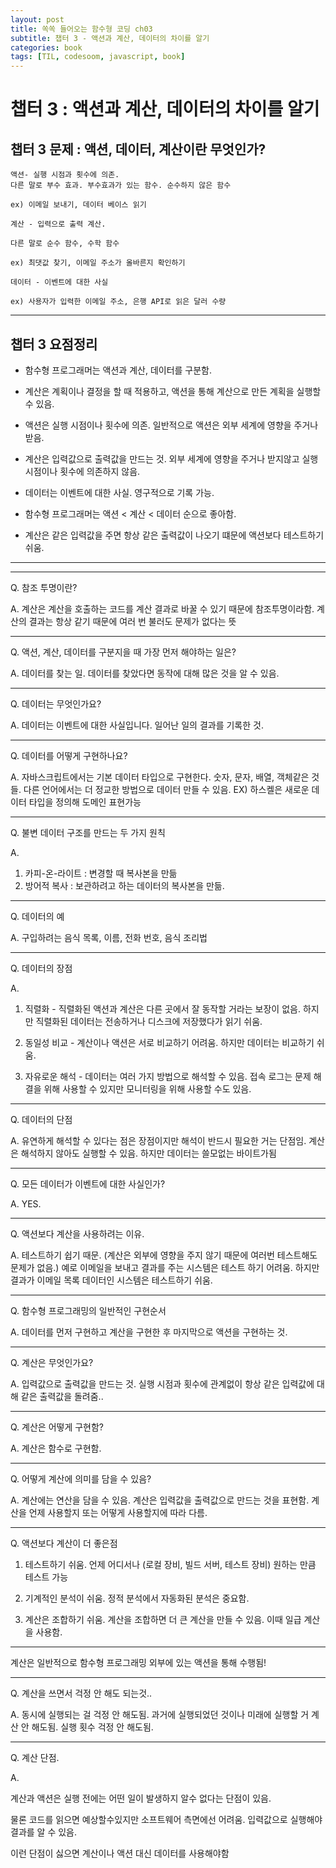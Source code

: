 ```yaml
---
layout: post
title: 쏙쏙 들어오는 함수형 코딩 ch03
subtitle: 챕터 3 - 액션과 계산, 데이터의 차이를 알기
categories: book
tags: [TIL, codesoom, javascript, book]
---
```



# 챕터 3 :  액션과 계산, 데이터의 차이를 알기
## 챕터 3 문제 : 액션, 데이터, 계산이란 무엇인가?


```
액션- 실행 시점과 횟수에 의존. 
다른 말로 부수 효과. 부수효과가 있는 함수. 순수하지 않은 함수

ex) 이메일 보내기, 데이터 베이스 읽기
```

```
계산 - 입력으로 출력 계산.

다른 말로 순수 함수, 수학 함수

ex) 최댓값 찾기, 이메일 주소가 올바른지 확인하기
```

```
데이터 - 이벤트에 대한 사실

ex) 사용자가 입력한 이메일 주소, 은행 API로 읽은 달러 수량
```


---


## 챕터 3 요점정리


- 함수형 프로그래머는 액션과 계산, 데이터를 구분함. 

- 계산은 계획이나 결정을 할 때 적용하고, 액션을 통해 계산으로 만든 계획을 실행할 수 있음.

- 액션은 실행 시점이나 횟수에 의존. 일반적으로 액션은 외부 세계에 영향을 주거나 받음.

- 계산은 입력값으로 출력값을 만드는 것. 외부 세계에 영향을 주거나 받지않고 실행 시점이나 횟수에 의존하지 않음.

- 데이터는 이벤트에 대한 사실. 영구적으로 기록 가능.

- 함수형 프로그래머는 액션 < 계산 < 데이터 순으로 좋아함.

- 계산은 같은 입력값을 주면 항상 같은 출력값이 나오기 떄문에 액션보다 테스트하기 쉬움.


---

---

Q. 참조 투명이란?

A.
계산은 계산을 호출하는 코드를 계산 결과로 바꿀 수 있기 때문에 참조투명이라함.
계산의 결과는 항상 같기 때문에 여러 번 불러도 문제가 없다는 뜻

---


Q. 액션, 계산, 데이터를 구분지을 때 가장 먼저 해야하는 일은?

A. 데이터를 찾는 일. 데이터를 찾았다면 동작에 대해 많은 것을 알 수 있음.

---

Q. 데이터는 무엇인가요?

A. 데이터는 이벤트에 대한 사실입니다. 일어난 일의 결과를 기록한 것.

---

Q. 데이터를 어떻게 구현하나요?

A. 자바스크립트에서는 기본 데이터 타입으로 구현한다. 숫자, 문자, 배열, 객체같은 것들.
다른 언어에서는 더 정교한 방법으로 데이터 만들 수 있음. EX) 하스켈은 새로운 데이터 타입을 정의해 도메인 표현가능

---

Q. 불변 데이터 구조를 만드는 두 가지 원칙

A. 
1. 카피-온-라이트 : 변경할 때 복사본을 만듦
2. 방어적 복사 : 보관하려고 하는 데이터의 복사본을 만듦.

---

Q. 데이터의 예


A. 구입하려는 음식 목록, 이름, 전화 번호, 음식 조리법

---

Q. 데이터의 장점

A. 

1. 직렬화 - 직렬화된 액션과 계산은 다른 곳에서 잘 동작할 거라는 보장이 없음.
하지만 직렬화된 데이터는 전송하거나 디스크에 저장했다가 읽기 쉬움.

2. 동일성 비교 - 계산이나 액션은 서로 비교하기 어려움. 하지만 데이터는 비교하기 쉬움.

3. 자유로운 해석 - 데이터는 여러 가지 방법으로 해석할 수 있음. 접속 로그는 문제 해결을 위해 사용할 수 있지만 모니터링을 위해 사용할 수도 있음.

---

Q. 데이터의 단점

A. 유연하게 해석할 수 있다는 점은 장점이지만 해석이 반드시 필요한 거는 단점임. 계산은 해석하지 않아도 실행할 수 있음. 하지만 데이터는 쓸모없는 바이트가됨

---

Q. 모든 데이터가 이벤트에 대한 사실인가?

A. YES. 

---


Q. 액션보다 계산을 사용하려는 이유.

A. 테스트하기 쉽기 때문. (계산은 외부에 영향을 주지 않기 때문에 여러번 테스트해도 문제가 없음.)
예로 이메일을 보내고 결과를 주는 시스템은 테스트 하기 어려움.
하지만 결과가 이메일 목록 데이터인 시스템은 테스트하기 쉬움.

---

Q. 함수형 프로그래밍의 일반적인 구현순서

A. 데이터를 먼저 구현하고 계산을 구현한 후 마지막으로 액션을 구현하는 것.

---

Q. 계산은 무엇인가요?

A. 입력값으로 출력값을 만드는 것. 실행 시점과 횟수에 관계없이 항상 같은 입력값에 대해 같은 출력값을 돌려줌..

---

Q. 계산은 어떻게 구현함?

A. 계산은 함수로 구현함.

---

Q. 어떻게 계산에 의미를 담을 수 있음?

A. 계산에는 연산을 담을 수 있음. 
계산은 입력값을 출력값으로 만드는 것을 표현함.
계산을 언제 사용할지 또는 어떻게 사용할지에 따라 다름.

---

Q. 액션보다 계산이 더 좋은점


1. 테스트하기 쉬움.
언제 어디서나 (로컬 장비, 빌드 서버, 테스트 장비) 원하는 만큼 테스트 가능

2. 기계적인 분석이 쉬움. 정적 분석에서 자동화된 분석은 중요함.

3. 계산은 조합하기 쉬움. 계산을 조합하면 더 큰 계산을 만들 수 있음. 이때 일급 계산을 사용함.


---

계산은 일반적으로 함수형 프로그래밍 외부에 있는 액션을 통해 수행됨!


---

Q. 계산을 쓰면서 걱정 안 해도 되는것..

A. 동시에 실행되는 걸 걱정 안 해도됨. 과거에 실행되었던 것이나 미래에 실행할 거 계산 안 해도됨. 실행 횟수 걱정 안 해도됨.

---

Q. 계산 단점.

A.

계산과 액션은 실행 전에는  어떤 일이 발생하지 알수 없다는 단점이 있음.

물론 코드를 읽으면 예상할수있지만 소프트웨어 측면에선 어려움. 입력값으로 실행해야 결과를 알 수 있음.

이런 단점이 싫으면 계산이나 액션 대신 데이터를 사용해야함

